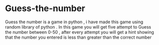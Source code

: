 # Guess-the-number
Guess the number is a game in python , i have made this game using random library of python .
In this game you will get five attempt to Guess the number between 0-50 , after every attempt you will get a hint showing that the number you entered is less than greater than the correct number
